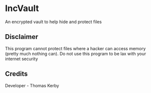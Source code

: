 # IncVault
An encrypted vault to help hide and protect files

## Disclaimer
This program cannot protect files where a hacker can access memory (pretty much nothing can). Do not use this program to be lax with your internet security

## Credits
Developer - Thomas Kerby
